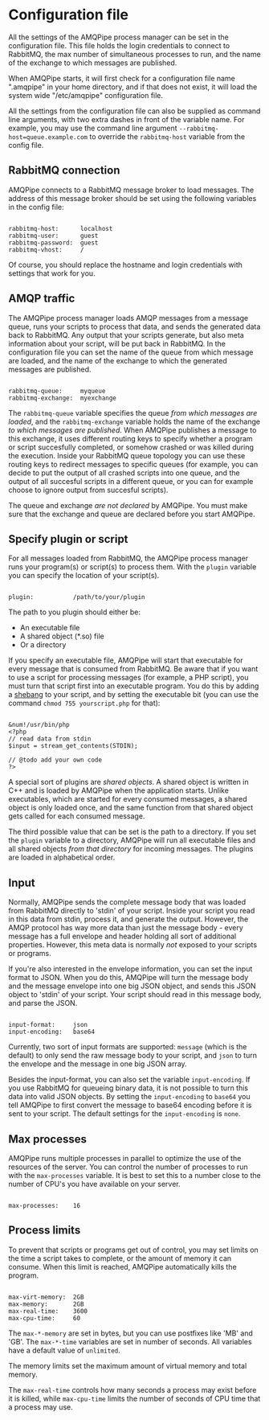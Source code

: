 # Configuration file

All the settings of the AMQPipe process manager can be set in the configuration
file. This file holds the login credentials to connect to RabbitMQ, the max
number of simultaneous processes to run, and the name of the exchange to which
messages are published.

When AMQPipe starts, it will first check for a configuration file name
".amqpipe" in your home directory, and if that does not exist, it will load
the system wide "/etc/amqpipe" configuration file.

All the settings from the configuration file can also be supplied as command
line arguments, with two extra dashes in front of the variable name. For example,
you may use the command line argument `--rabbitmq-host=queue.example.com` to
override the `rabbitmq-host` variable from the config file.


## RabbitMQ connection

AMQPipe connects to a RabbitMQ message broker to load messages. The address
of this message broker should be set using the following variables in the
config file:

<pre><code>
rabbitmq-host:      localhost
rabbitmq-user:      guest
rabbitmq-password:  guest
rabbitmq-vhost:     /
</code></pre>

Of course, you should replace the hostname and login credentials with settings
that work for you.


## AMQP traffic

The AMQPipe process manager loads AMQP messages from a message queue, runs
your scripts to process that data, and sends the generated data back to
RabbitMQ. Any output that your scripts generate, but also meta information
about your script, will be put back in RabbitMQ. In the configuration file
you can set the name of the queue from which message are loaded, and the name
of the exchange to which the generated messages are published.

<pre><code>
rabbitmq-queue:     myqueue
rabbitmq-exchange:  myexchange
</code></pre>

The `rabbitmq-queue` variable specifies the queue _from which messages are loaded_,
and the `rabbitmq-exchange` variable holds the name of the exchange _to which
messages are published_. When AMQPipe publishes a message to this exchange, it
uses different routing keys to specify whether a program or script succesfully
completed, or somehow crashed or was killed during the execution. Inside your
RabbitMQ queue topology you can use these routing keys to redirect messages
to specific queues (for example, you can decide to put the output of all
crashed scripts into one queue, and the output of all succesful scripts in a
different queue, or you can for example choose to ignore output from succesful
scripts).

The queue and exchange _are not declared_ by AMQPipe. You must make sure that
the exchange and queue are declared before you start AMQPipe.


## Specify plugin or script

For all messages loaded from RabbitMQ, the AMQPipe process manager runs
your program(s) or script(s) to process them. With the `plugin` variable
you can specify the location of your script(s).

<pre><code>
plugin:           /path/to/your/plugin
</code></pre>

The path to you plugin should either be:

* An executable file
* A shared object (*.so) file
* Or a directory

If you specify an executable file, AMQPipe will start that executable for
every message that is consumed from RabbitMQ. Be aware that if you want to
use a script for processing messages (for example, a PHP script), you must
turn that script first into an executable program. You do this by adding
a [shebang](http://en.wikipedia.org/wiki/Shebang_%28Unix%29) to your script,
and by setting the executable bit (you can use the command `chmod 755
yourscript.php` for that):

<pre class="language-php"><code class="language-php">
&num!/usr/bin/php
&lt;?php
// read data from stdin
$input = stream_get_contents(STDIN);

// @todo add your own code
?&gt;
</code></pre>

A special sort of plugins are _shared objects_. A shared object is written
in C++ and is loaded by AMQPipe when the application starts. Unlike
executables, which are started for every consumed messages, a shared
object is only loaded once, and the same function from that shared
object gets called for each consumed message.

The third possible value that can be set is the path to a directory. If
you set the `plugin` variable to a directory, AMQPipe will run all
executable files and all shared objects _from that directory_ for
incoming messages. The plugins are loaded in alphabetical order.


## Input

Normally, AMQPipe sends the complete message body that was loaded from RabbitMQ
directly to 'stdin' of your script. Inside your script you read in this data
from stdin, process it, and generate the output. However, the AMQP protocol has
way more data than just the message body - every message has a full envelope
and header holding all sort of additional properties. However, this meta data
is normally _not_ exposed to your scripts or programs.

If you're also interested in the envelope information, you can set the
input format to JSON. When you do this, AMQPipe will turn the message body and the
message envelope into one big JSON object, and sends this JSON object to
'stdin' of your script. Your script should read in this message body, and parse
the JSON.

<pre><code>
input-format:     json
input-encoding:   base64
</code></pre>

Currently, two sort of input formats are supported: `message` (which is the default)
to only send the raw message body to your script, and `json` to turn the envelope
and the message in one big JSON array.

Besides the input-format, you can also set the variable `input-encoding`. If you
use RabbitMQ for queueing binary data, it is not possible to turn this data into
valid JSON objects. By setting the `input-encoding` to `base64` you tell AMQPipe
to first convert the message to base64 encoding before it is sent to your script.
The default settings for the `input-encoding` is `none`.


## Max processes

AMQPipe runs multiple processes in parallel to optimize the use of the resources
of the server. You can control the number of processes to run with the
`max-processes` variable. It is best to set this to a number close to the number
of CPU's you have available on your server.

<pre><code>
max-processes:    16
</code></pre>

## Process limits

To prevent that scripts or programs get out of control, you may set limits on the
time a script takes to complete, or the amount of memory it can consume. When this
limit is reached, AMQPipe automatically kills the program.

<pre><code>
max-virt-memory:  2GB
max-memory:       2GB
max-real-time:    3600
max-cpu-time:     60
</code></pre>

The `max-*-memory` are set in bytes, but you can use postfixes like 'MB' and 'GB'.
The `max-*-time` variables are set in number of seconds. All variables have a default
value of `unlimited`.

The memory limits set the maximum amount of virtual memory and total memory.

The `max-real-time` controls how many seconds a process may exist before it is killed,
while `max-cpu-time` limits the number of seconds of CPU time that a process
may use.
